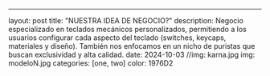 ---
layout: post
title:  "NUESTRA IDEA DE NEGOCIO?"
description: Negocio especializado en teclados mecánicos personalizados, permitiendo a los usuarios configurar cada aspecto del teclado (switches, keycaps, materiales y diseño). También nos enfocamos en un nicho de puristas que buscan exclusividad y alta calidad. 
date: 2024-10-03
//img: karna.jpg
img: modeloN.jpg
categories: [one, two]
color: 1976D2



